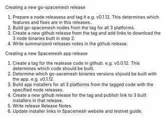 Creating a new go-spacemesh release
1. Prepare a node releasesa and tag it e.g. v0.1.12. This determines which features and fixes are in this releases..
1. Build go-spacemesh nodes from the tag for all 3 platforms.
1. Create a new github release from the tag and add links to download the 3 node binaries built in step 2.
1. Write summarizerd releases notes in the github release.

Creating a new Spacemesh app release
1. Create a tag for the realease code in github. e.g. v0.0.12. This determines which code should be built.
1. Determine which go-sacemesh binaries versions shjould be built with the app. e.g. v0.1.12.
1. Build app installers for all 3 platforms from the tagged code with the specified node releases.
1. Create a new github release for the tag and publish link to 3 built installers in that release.
1. Write release Release Notes.
1. Update installer links in Spacemesh website and testnet guide.
